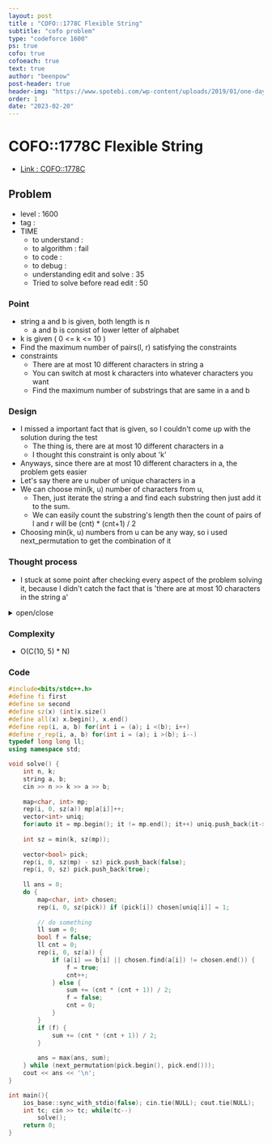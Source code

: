 ```yaml
---
layout: post
title : "COFO::1778C Flexible String"
subtitle: "cofo problem"
type: "codeforce 1600"
ps: true
cofo: true
cofoeach: true
text: true
author: "beenpow"
post-header: true
header-img: "https://www.spotebi.com/wp-content/uploads/2019/01/one-day-day-one-workout-motivation-spotebi.jpg"
order: 1
date: "2023-02-20"
---
```

# COFO::1778C Flexible String
- [Link : COFO::1778C](https://codeforces.com/contest/1778/problem/C)


## Problem 

- level : 1600
- tag : 
- TIME
  - to understand    : 
  - to algorithm     : fail
  - to code          : 
  - to debug         : 
  - understanding edit and solve :  35
  - Tried to solve before read edit : 50

### Point
- string a and b is given, both length is n
  - a and b is consist of lower letter of alphabet
- k is given ( 0 <= k <= 10 )
- Find the maximum number of pairs(l, r) satisfying the constraints
- constraints
  - There are at most 10 different characters in string a
  - You can switch at most k characters into whatever characters you want
  - Find the maximum number of substrings that are same in a and b

### Design
- I missed a important fact that is given, so I couldn't come up with the solution during the test
  - The thing is, there are at most 10 different characters in a
  - I thought this constraint is only about 'k'
- Anyways, since there are at most 10 different characters in a, the problem gets easier
- Let's say there are u nuber of unique characters in a
- We can choose min(k, u) number of characters from u,
  - Then, just iterate the string a and find each substring then just add it to the sum.
  - We can easily count the substring's length then the count of pairs of l and r will be (cnt) * (cnt+1) / 2
- Choosing min(k, u) numbers from u can be any way, so i used next_permutation to get the combination of it

### Thought process
- I stuck at some point after checking every aspect of the problem solving it, because I didn't catch the fact that is 'there are at most 10 characters in the string a' 

<details>
<summary> open/close </summary>

<!-- above empty line should exist -->

<pre>

. substring 이 일치하는 갯수가 최대가 되어야한다.
. 따라서 선택의 순간에, 이미 최장 일치 substring 에 하나 더 연결하는것이
  . 홀로 떨어져있는 애에 연결하는 것보다 더 낫다.

. 예를 들어서 증명해보자.
. b = abcdefghi

	1. x bcd xx gh x

현재 상태에서 k = 1 이라고 해보자.
( x 는 임의로 써놓은 것이고, 모두 다른 알파벳이고 b와 일치하지 않는다고
 우선 가정하자.)

. xbcd -> abcd 로 만든 경우
	. a
	. ab
	. abc
	. abcd
=> + 4


. xgh -> fgh 로 만든 경우
	. f
	. fg
	. fgh
=> + 3

==> 따라서,
- 연속으로 일치하는 substring 을 ss 라고 해보자.
- ss 가 모두 떨어져있는 경우, 가장 긴 길이의 ss 를 선택하는 것이 합리적이다.
==================================================

* 다른 의문들을 여전히 해결해야한다.
. ss1 ss2 ss3 가 있을때, 이들 사이에 있는 불일치 갯수가 서로 다른 경우 어느 방향으로 진행하는것이 합리적인가?
. ex) [ss1(len = 3)] [ss2(len = 2)] [ss3(len = 1)] 
			 2개              1개
	
	위 예처럼, ss1 과 ss2 사이에 불일치 문자가 2개 존재하고,
	ss2 와  ss3 사이에 불일치 문자가 1개 존재한다 치자.
	
	. k = 1 일때, 
	.. ss1 과 ss2 사이에 있는 문자열 하나를 일치시키는 경우
		-> ss1 에 붙어있는 애를 바꿔야함
		-> + 4
	.. ss2 와 ss3 사이에 있는 문자열 하나를 일치시키는 경우
		-> abXd -> abcd
		-> + 4
		
	(번외) .. ss3 의 길이가 2인 경우
		-> + 5
	
=> 즉, 단순히 가장 긴 ss 에 붙어있는 불일치 캐릭터를 선택하는 것보다,
    . 불일치 캐릭터의 위치 i 를 일치시켰을때, 해당 i가 포함되는 ss 가 전체 ss중 가장 긴 길이가 되게 하는 i를 선택해야함.
    . 즉, 합병되었을때 최장길이되는게 짱이다~~

=====================================================
* 이번에 봐야할 의문은 set 이 중복된 문자열은 신경쓰지 않는다는 점.
-> 이게 매우 tricky 해보임.
-> set 의 사이즈 k 가 최대 10이라는 점이 명시되어있음.
-> 26C10 = 5,311,735 = 5 * 10^6

=> 알파벳  26 개 중에 k개를 선택해서 진행해본다 ?
-> 근데 string 의 길이가 10^5임.
-> 따라서 솔루션이 O(N) 보다 작아야 이 경우가 가능함
	- 이 경우, Q 에 들어갈 알파벳이 이미 선정되었기 때문에
	- string a 에서 해당 알파벳인 경우 모두 b와 일치하게 변경하면 됨.
	- 그리고, 일치하는 길이를 통해 substring 의 갯수를 구한다.
	- -> O(N)

  -> 위 알고리즘의 복잡도를 줄일 수만 있다면, 가장 간단한 방법일것 같은데,,,
=> 딱히 안 떠오름



=====================================================================
* How to solve it?
1. 단순하게 ss 를 미리 다 구하고, 이들을 연결할 수 있는 최대 위치를 찾아간다.
  . 이걸 어떻게 찾지?
  . ss1 ss2 ss3 ss4 .. 를 미리 구해두고,
  . ss[i] 와 ss[i+1] 사이 간격에 필요한 알파벳의 갯수를 알아내고,,,,
  -> 근데 이건 아무리 생각해도,, 알파벳이 겹치는 걸 허용하는 Set 때문에 예외가 너무 많이 생길 듯함.
  -> 깔끔하지 않은 솔루션 같음
	-> 예를 들어서, 최소 k 사용으로 가장 최장 길이를 찾아야하는가? 최대 k 사용으로 가장 최장 길이를 찾아야하는가?
	->  즉, k를 적절히 쪼개서 하는게 좋은가? 아니면 하나를 통째로 써서 최장길이를 만드는게 좋은가?
	-> 다 해봐야 알 수 있다~

2. 알파벳 26개중 k개 선택하는게 가장 simple 하고, 이게 정해일 것 같은 느낌이 든다.
  . 남은 13분을 이 해답 찾는데만 생각해보자.
  . 현재 O(N) 이 걸리는 solution 부분
    . string a 를 순회하면서, Q 에 있는 알파벳인 경우 b 와 일치하는 알파벳으로 변경한다.
    . string a 와 b를 같이 비교하면서, ss의 길이를 찾고 해당 ss로 발생하는 substring 의 갯수를 ans 에 더해준다.

=> 근데 이걸 O(N) 미만으로 만들 수 있을까?
단순히 봐도, 알파벳 하나로만 이루어진 배열이라고 하면, a 를 b 로 바꾸는데만 O(N) 이 사용됨.
=> 근데 이건 어떤 솔루션을 사용하더라도 마찬가지임
=> 알파벳 변경 하고, 길이 체크하면 이미 TLE 임... 뭔가 휴리스틱한 규칙이 있거나 할듯한데,,

* random thoughts
. 알파벳 별로 벡터를 만들어서 각 위치를 미리 파악해둔다.

</pre>
</details>

### Complexity
- O(C(10, 5) * N)

### Code

```cpp
#include<bits/stdc++.h>
#define fi first
#define se second
#define sz(x) (int)x.size()
#define all(x) x.begin(), x.end()
#define rep(i, a, b) for(int i = (a); i <(b); i++)
#define r_rep(i, a, b) for(int i = (a); i >(b); i--)
typedef long long ll;
using namespace std;

void solve() {
    int n, k;
    string a, b;
    cin >> n >> k >> a >> b;
    
    map<char, int> mp;
    rep(i, 0, sz(a)) mp[a[i]]++;
    vector<int> uniq;
    for(auto it = mp.begin(); it != mp.end(); it++) uniq.push_back(it->first);
    
    int sz = min(k, sz(mp));
    
    vector<bool> pick;
    rep(i, 0, sz(mp) - sz) pick.push_back(false);
    rep(i, 0, sz) pick.push_back(true);
    
    ll ans = 0;
    do {
        map<char, int> chosen;
        rep(i, 0, sz(pick)) if (pick[i]) chosen[uniq[i]] = 1;
        
        // do something
        ll sum = 0;
        bool f = false;
        ll cnt = 0;
        rep(i, 0, sz(a)) {
            if (a[i] == b[i] || chosen.find(a[i]) != chosen.end()) {
                f = true;
                cnt++;
            } else {
                sum += (cnt * (cnt + 1)) / 2;
                f = false;
                cnt = 0;
            }
        }
        if (f) {
            sum += (cnt * (cnt + 1)) / 2;
        }
        
        ans = max(ans, sum);
    } while (next_permutation(pick.begin(), pick.end()));
    cout << ans << '\n';
}

int main(){
    ios_base::sync_with_stdio(false); cin.tie(NULL); cout.tie(NULL);
    int tc; cin >> tc; while(tc--)
        solve();
    return 0;
}
```
